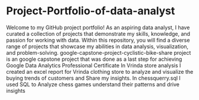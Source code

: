 # Project-Portfolio-of-data-analyst
Welcome to my GitHub project portfolio! As an aspiring data analyst, I have curated a collection of projects that demonstrate my skills, knowledge, and passion for working with data. Within this repository, you will find a diverse range of projects that showcase my abilities in data analysis, visualization, and problem-solving.
google-capstone-project-cyclistic-bike-share project is an google capstone project that was done as a last step for achieving Google Data Analytics Professional Certificate
In Vrinda store analysis I created an excel report for Vrinda clothing store to analyze and visualize the buying trends of customers and Share my insights.
In chessquerry.sql I used SQL to Analyze chess games understand their patterns and drive insights
